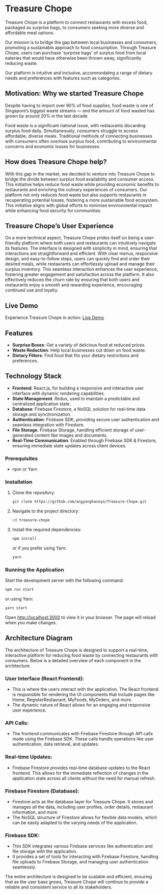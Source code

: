 # Treasure Chope
Treasure Chope is a platform to connect restaurants with excess food, packaged as surprise bags, to consumers seeking more diverse and affordable meal options. 

Our mission is to bridge the gap between local businesses and consumers, promoting a sustainable approach to food consumption. Through Treasure Chope, users can purchase 'surprise bags' of surplus food from local eateries that would have otherwise been thrown away, significantly reducing waste.

Our platform is intuitive and inclusive, accommodating a range of dietary needs and preferences with features such as categories.

## Motivation: Why we started Treasure Chope 
Despite having to import over 90% of food supplies, food waste is one of Singapore’s biggest waste streams — and the amount of food wasted has grown by around 20% in the last decade

Food waste is a significant national issue, with restaurants discarding surplus food daily. Simultaneously, consumers struggle to access affordable, diverse meals. Traditional methods of connecting businesses with consumers often overlook surplus food, contributing to environmental concerns and economic losses for businesses.

## How does Treasure Chope help?
With this gap in the market, we decided to venture into Treasure Chope to bridge the divide between surplus food availability and consumer access. 
This initiative helps reduce food waste while providing economic benefits to restaurants and enriching the culinary experiences of consumers.
Our platform not only reduces food waste but also supports restaurants in recuperating potential losses, fostering a more sustainable food ecosystem. This initiative aligns with global efforts to minimise environmental impact while enhancing food security for communities.

## Treasure Chope’s User Experience
On a more technical aspect, Treasure Chope prides itself on being a user-friendly platform where both users and restaurants can intuitively navigate its features. The interface is designed with simplicity in mind, ensuring that interactions are straightforward and efficient. With clear menus, responsive design, and easy-to-follow steps, users can quickly find and order their desired meals, while restaurants can effortlessly upload and manage their surplus inventory. 
This seamless interaction enhances the user experience, fostering greater engagement and satisfaction across the platform. It also effectively reduces the churn rate by ensuring that both users and restaurants enjoy a smooth and rewarding experience, encouraging continued use and loyalty.

## Live Demo

Experience Treasure Chope in action: [Live Demo](https://treasure-chope.firebaseapp.com)

## Features

- **Surprise Boxes**: Get a variety of delicious food at reduced prices.
- **Waste Reduction**: Help local businesses cut down on food waste.
- **Dietary Filters**: Find food that fits your dietary restrictions and preferences.

## Technology Stack

- **Frontend**: React.js, for building a responsive and interactive user interface with dynamic rendering capabilities.
- **State Management**: Redux, used to maintain a predictable and centralized application state.
- **Database**: Firebase Firestore, a NoSQL solution for real-time data storage and synchronization.
- **Authentication**: Firebase SDK, providing secure user authentication and seamless integration with Firestore.
- **File Storage**: Firebase Storage, handling efficient storage of user-generated content like images and documents.
- **Real-Time Communication**: Enabled through Firebase SDK & Firestore, ensuring immediate state updates across client devices.

### Prerequisites

- npm or Yarn

### Installation

1. Clone the repository:
   ```sh
   git clone https://github.com/angyonghaseyo/Treasure-Chope.git
   ```
2. Navigate to the project directory:
   ```sh
   cd treasure-chope
   ```
3. Install the required dependencies:
   ```sh
   npm install
   ```
   or if you prefer using Yarn:
   ```sh
   yarn
   ```

### Running the Application

Start the development server with the following command:

```sh
npm run start
```

or using Yarn:

```sh
yarn start
```

Open [http://localhost:3000](http://localhost:3000) to view it in your browser. The page will reload when you make changes.

## Architecture Diagram

The architecture of Treasure Chope is designed to support a real-time, interactive platform for reducing food waste by connecting restaurants with consumers. Below is a detailed overview of each component in the architecture.

### User Interface (React Frontend):
- This is where the users interact with the application. The React frontend is responsible for rendering the UI components that include pages like Home, RegisterRestaurant, MyFoods, MyOrders, and more.
- The dynamic nature of React allows for an engaging and responsive user experience.

### API Calls:
- The frontend communicates with Firebase Firestore through API calls made using the Firebase SDK. These calls handle operations like user authentication, data retrieval, and updates.

### Real-time Updates:
- Firebase Firestore provides real-time database updates to the React frontend. This allows for the immediate reflection of changes in the application state across all clients without the need for manual refresh.

### Firebase Firestore (Database):
- Firestore acts as the database layer for Treasure Chope. It stores and manages all the data, including user profiles, order details, restaurant information, and more.
- The NoSQL structure of Firestore allows for flexible data models, which can be easily adapted to the varying needs of the application.

### Firebase SDK:
- This SDK integrates various Firebase services like authentication and file storage with the application.
- It provides a set of tools for interacting with Firebase Firestore, handling file uploads to Firebase Storage, and managing user authentication seamlessly.

The entire architecture is designed to be scalable and efficient, ensuring that as the user base grows, Treasure Chope will continue to provide a reliable and consistent service to all its stakeholders.


